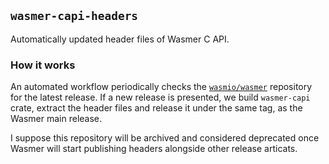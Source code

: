 ## `wasmer-capi-headers`

Automatically updated header files of Wasmer C API.

### How it works

An automated workflow periodically checks the [`wasmio/wasmer`](https://github.com/wasmerio/wasmer) repository for the latest release. If a new release is presented, we build `wasmer-capi` crate, extract the header files and release it under the same tag,
as the Wasmer main release.

I suppose this repository will be archived and considered deprecated once Wasmer will start publishing headers alongside other release articats. 
